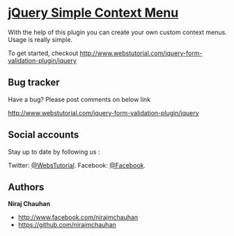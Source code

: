 [jQuery Simple Context Menu](https://github.com/nirajmchauhan/jquery-simple-context-menu)
=================

With the help of this plugin you can create your own custom context menus. Usage is really simple.

To get started, checkout http://www.webstutorial.com/jquery-form-validation-plugin/jquery

Bug tracker
-----------

Have a bug? Please post comments on below link

http://www.webstutorial.com/jquery-form-validation-plugin/jquery



Social accounts
---------------

Stay up to date by following us :

Twitter: [@WebsTutorial](https://twitter.com/webstutorial).
Facebook: [@Facebook](http://www.facebook.com/WebsTutorial).


Authors
-------

**Niraj Chauhan**

+ http://www.facebook.com/nirajmchauhan
+ https://github.com/nirajmchauhan

